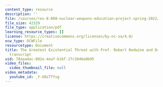 ```yaml
---
content_type: resource
description: ''
file: /courses/res-8-008-nuclear-weapons-education-project-spring-2022/_Y-G8sTTYsg_transcript.pdf
file_size: 42329
file_type: application/pdf
learning_resource_types: []
license: https://creativecommons.org/licenses/by-nc-sa/4.0/
ocw_type: OCWFile
resourcetype: Document
title: The Greatest Existential Threat with Prof. Robert Redwine and Dr. Jim Walsh
  transcript
uid: 78aaadac-082e-4eaf-b1bf-27c3046e8b95
video_files:
  video_thumbnail_file: null
video_metadata:
  youtube_id: _Y-G8sTTYsg
---
```

